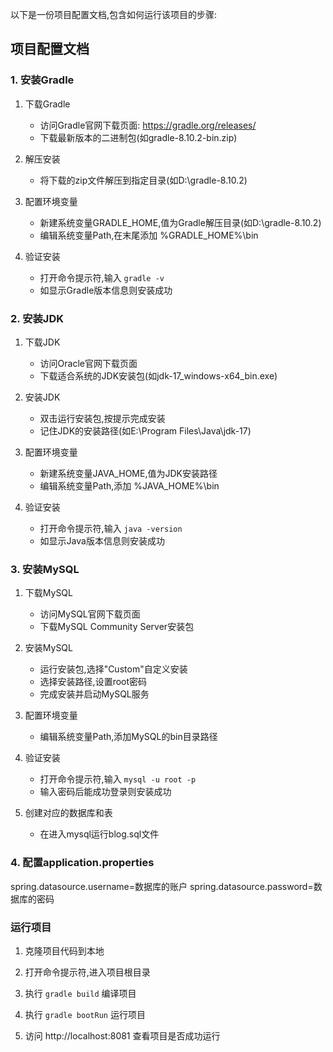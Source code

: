 以下是一份项目配置文档,包含如何运行该项目的步骤:

## 项目配置文档

### 1. 安装Gradle

1. 下载Gradle
    - 访问Gradle官网下载页面: https://gradle.org/releases/
    - 下载最新版本的二进制包(如gradle-8.10.2-bin.zip)

2. 解压安装
    - 将下载的zip文件解压到指定目录(如D:\gradle-8.10.2)

3. 配置环境变量
    - 新建系统变量GRADLE_HOME,值为Gradle解压目录(如D:\gradle-8.10.2)
    - 编辑系统变量Path,在末尾添加 %GRADLE_HOME%\bin

4. 验证安装
    - 打开命令提示符,输入 `gradle -v`
    - 如显示Gradle版本信息则安装成功

### 2. 安装JDK

1. 下载JDK
    - 访问Oracle官网下载页面
    - 下载适合系统的JDK安装包(如jdk-17_windows-x64_bin.exe)

2. 安装JDK
    - 双击运行安装包,按提示完成安装
    - 记住JDK的安装路径(如E:\Program Files\Java\jdk-17)

3. 配置环境变量
    - 新建系统变量JAVA_HOME,值为JDK安装路径
    - 编辑系统变量Path,添加 %JAVA_HOME%\bin

4. 验证安装
    - 打开命令提示符,输入 `java -version`
    - 如显示Java版本信息则安装成功

### 3. 安装MySQL

1. 下载MySQL
    - 访问MySQL官网下载页面
    - 下载MySQL Community Server安装包

2. 安装MySQL
    - 运行安装包,选择"Custom"自定义安装
    - 选择安装路径,设置root密码
    - 完成安装并启动MySQL服务

3. 配置环境变量
    - 编辑系统变量Path,添加MySQL的bin目录路径

4. 验证安装
    - 打开命令提示符,输入 `mysql -u root -p`
    - 输入密码后能成功登录则安装成功

5. 创建对应的数据库和表
   - 在进入mysql运行blog.sql文件
   
### 4. 配置application.properties
spring.datasource.username=数据库的账户
spring.datasource.password=数据库的密码

### 运行项目

1. 克隆项目代码到本地

2. 打开命令提示符,进入项目根目录

3. 执行 `gradle build` 编译项目

4. 执行 `gradle bootRun` 运行项目

5. 访问 http://localhost:8081 查看项目是否成功运行
